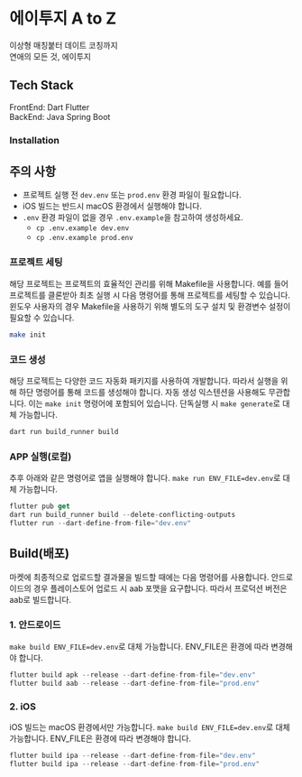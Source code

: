 # 에이투지 A to Z
이상형 매칭붙터 데이트 코칭까지<br>
연애의 모든 것, 에이투지


## Tech Stack
FrontEnd: Dart Flutter
<br>
BackEnd: Java Spring Boot

### Installation

## 주의 사항
- 프로젝트 실행 전 `dev.env` 또는 `prod.env` 환경 파일이 필요합니다.
- iOS 빌드는 반드시 macOS 환경에서 실행해야 합니다.
- `.env` 환경 파일이 없을 경우 `.env.example`을 참고하여 생성하세요.
  - `cp .env.example dev.env`
  - `cp .env.example prod.env`

### 프로젝트 세팅
해당 프로젝트는 프로젝트의 효율적인 관리를 위해 Makefile을 사용합니다.
예를 들어 프로젝트를 클론받아 최초 실행 시 다음 명령어를 통해 프로젝트를 세팅할 수 있습니다.
윈도우 사용자의 경우 Makefile을 사용하기 위해 별도의 도구 설치 및 환경변수 설정이 필요할 수 있습니다.

```bash
make init
```


### 코드 생성
해당 프로젝트는 다양한 코드 자동화 패키지를 사용하여 개발합니다.
따라서 실행을 위해 하단 명령어를 통해 코드를 생성해야 합니다.
자동 생성 익스텐션을 사용해도 무관합니다.
이는 `make init` 명령어에 포함되어 있습니다.
단독실행 시 `make generate`로 대체 가능합니다.

```dart
dart run build_runner build
```

### APP 실행(로컬)
추후 아래와 같은 명령어로 앱을 실행해야 합니다.
`make run ENV_FILE=dev.env`로 대체 가능합니다.
```dart
flutter pub get
dart run build_runner build --delete-conflicting-outputs
flutter run --dart-define-from-file="dev.env"
```

## Build(배포)
마켓에 최종적으로 업로드할 결과물을 빌드할 때에는 다음 명령어를 사용합니다. 
안드로이드의 경우 플레이스토어 업로드 시 aab 포맷을 요구합니다. 따라서 프로덕션 버전은 aab로 빌드합니다.

### 1. 안드로이드
`make build ENV_FILE=dev.env`로 대체 가능합니다.
ENV_FILE은 환경에 따라 변경해야 합니다.
```dart
flutter build apk --release --dart-define-from-file="dev.env"
flutter build aab --release --dart-define-from-file="prod.env"
```

### 2. iOS
iOS 빌드는 macOS 환경에서만 가능합니다.
`make build ENV_FILE=dev.env`로 대체 가능합니다.
ENV_FILE은 환경에 따라 변경해야 합니다.
```dart
flutter build ipa --release --dart-define-from-file="dev.env"
flutter build ipa --release --dart-define-from-file="prod.env"
```